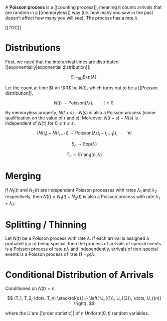 A **Poisson process** is a [[counting process]], meaning it counts arrivals that are random in a [[memoryless]] way (i.e. how many you saw in the past doesn't affect how many you will see). The process has a rate $\lambda$.


[[_TOC_]]

# Distributions

First, we need that the interarrival times are distributed [[exponentially|exponential distribution]]: 

$$
S_i \sim_{\mathsf{IID}} \mathsf{Exp}(\lambda).
$$

Let the count at time $t \in \RR$ be $N(t)$, which turns out to be a [[Poisson distribution]].

$$
N(t) \sim \mathsf{Poisson}(\lambda t), \qquad t \geqslant 0.
$$

By memoryless property, $N(t+s) - N(s)$ is also a Poisson process (some qualification on the value of $t$ and $s$). Moreover, $N(t+s)-N(s)$ is independent of $N(\tau)$ for $0 \leqslant \tau \leqslant s$.

$$
(N(t_i) - N(t_{i-1})) \sim \mathsf{Poisson}(\lambda(t_i - t_{i - 1})), \qquad \forall i
$$

$$
S_n \sim \mathsf{Exp}(\lambda)
$$

$$
T_n \sim \mathsf{Erlang}(n, \lambda)
$$

# Merging

If $N_1(t)$ and $N_2(t)$ are independent Poisson processes with rates $\lambda_1$ and $\lambda_2$ respectively, then $N(t) = N_1(t) + N_2(t)$ is also a Poisson process with rate $\lambda_1 + \lambda_2$:

# Splitting / Thinning

Let $N(t)$ be a Poisson process with rate $\lambda$. If each arrival is assigned a probability $p$ of being special, then the process of arrivals of special events is a Poisson process of rate $p\lambda$ and independently, arrivals of non-special events is a Poisson process of rate $(1-p)\lambda$.

# Conditional Distribution of Arrivals

Conditioned on $N(t)=n$, 

$$
(T_1, T_2, \dots, T_n) \stackrel{d}{=} \left( U_{(1)}, U_{(2)}, \dots, U_{(n)} \right).
$$

where the $U$ are [[order statistic]] of $n$ $\mathsf{Uniform}(0, t)$ random variables.